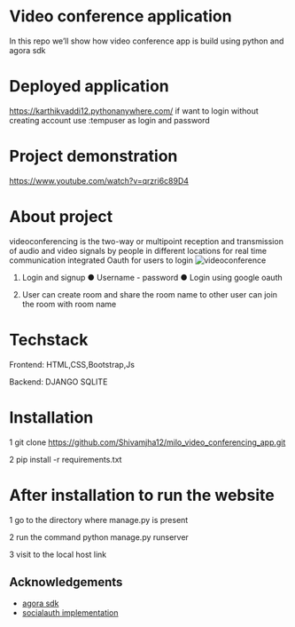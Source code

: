 
# Video conference application
In this repo we’ll show how video conference app is build using python and agora sdk

# Deployed application 

https://karthikvaddi12.pythonanywhere.com/
if want to login without creating account 
use :tempuser as login and password

# Project demonstration
https://www.youtube.com/watch?v=qrzri6c89D4

# About project
videoconferencing  is the two-way or multipoint reception and transmission of audio and video signals by people in different locations for real time communication
integrated Oauth for users to login 
![videoconference](https://user-images.githubusercontent.com/84653831/188324967-cd5edd72-1ff4-43c2-a40d-2e702484d5c1.jpeg)

1. Login and signup
● Username - password
● Login using google oauth

2. User can create room and share the room name to other user can join the room with room name

# Techstack 
Frontend: HTML,CSS,Bootstrap,Js

Backend: DJANGO SQLITE

# Installation

1 git clone https://github.com/Shivamjha12/milo_video_conferencing_app.git


2 pip install -r requirements.txt

# After installation to run the website 
1 go to the directory where manage.py is present


2 run the command python manage.py runserver


3 visit to the local host link




## Acknowledgements

 - [agora sdk](https://docs.agora.io/en/All/downloads?platform=Web)
 - [socialauth implementation](https://www.youtube.com/watch?v=56w8p0goIfs)

